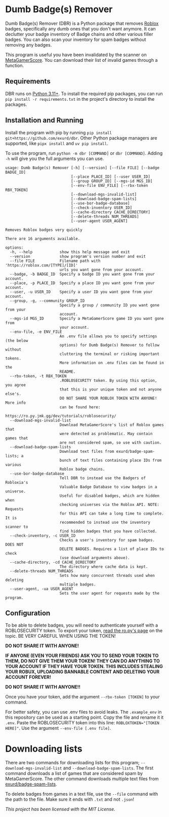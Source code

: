 # Dumb Badge(s) Remover
Dumb Badge(s) Remover (DBR) is a Python package that removes [Roblox](https://www.roblox.com) badges, specifically any dumb ones that you don't want anymore. It can declutter your badge inventory of Badge chains and other various filler badges. You can also scan your inventory for spam badges without removing any badges.

This program is useful you have been invalidated by the scanner on [MetaGamerScore](https://metagamerscore.com/). You can download their list of invalid games through a function.

## Requirements
DBR runs on [Python 3.11+](https://www.python.org/downloads/). To install the required pip packages, you can run `pip install -r requirements.txt` in the project's directory to install the packages.

## Installation and Running
Install the program with pip by running `pip install git+https://github.com/exurd/dbr`. Other Python package managers are supported, like `pipx install` and `uv pip install`.

To use the program, run `python -m dbr [COMMAND]` or `dbr [COMMAND]`. Adding `-h` will give you the full arguments you can use.
```
usage: Dumb Badge(s) Remover [-h] [--version] [--file FILE] [--badge BADGE_ID]
                             [--place PLACE_ID] [--user USER_ID]
                             [--group GROUP_ID] [--mgs-id MGS_ID]
                             [--env-file ENV_FILE] [--rbx-token RBX_TOKEN]
                             [--download-mgs-invalid-list]
                             [--download-badge-spam-lists]
                             [--use-bor-badge-database]
                             [--check-inventory USER_ID]
                             [--cache-directory CACHE_DIRECTORY]
                             [--delete-threads NUM_THREADS]
                             [--user-agent USER_AGENT]

Removes Roblox badges very quickly

There are 16 arguments available.

options:
  -h, --help            show this help message and exit
  --version             show program's version number and exit
  --file FILE           Filename path with 'https://roblox.com/[TYPE]/[ID]'
                        urls you want gone from your account.
  --badge, -b BADGE_ID  Specify a badge ID you want gone from your account.
  --place, -p PLACE_ID  Specify a place ID you want gone from your account.
  --user, -u USER_ID    Specify a user ID you want gone from your account.
  --group, -g, --community GROUP_ID
                        Specify a group / community ID you want gone from your
                        account.
  --mgs-id MGS_ID       Specify a MetaGamerScore game ID you want gone from
                        your account.
  --env-file, -e ENV_FILE
                        An .env file allows you to specify settings (the below
                        options) for Dumb Badge(s) Remover to follow without
                        cluttering the terminal or risking important tokens.
                        More information on .env files can be found in the
                        README.
  --rbx-token, -t RBX_TOKEN
                        .ROBLOSECURITY token. By using this option, you agree
                        that this is your unique token and not anyone else's.
                        DO NOT SHARE YOUR ROBLOX TOKEN WITH ANYONE! More info
                        can be found here:
                        https://ro.py.jmk.gg/dev/tutorials/roblosecurity/
  --download-mgs-invalid-list
                        Download MetaGamerScore's list of Roblox games that
                        were detected as problematic. May contain games that
                        are not considered spam, so use with caution.
  --download-badge-spam-lists
                        Download text files from exurd/badge-spam-lists; a
                        bunch of text files containing place IDs from various
                        Roblox badge chains.
  --use-bor-badge-database
                        Tell DBR to instead use the Badgers of Robloxia's
                        Valuable Badge Database to view badges in a universe.
                        Useful for disabled badges, which are hidden when
                        checking universes via the Roblox API. NOTE: Requests
                        for this API can take a long time to complete. It is
                        recommended to instead use the inventory scanner to
                        find hidden badges that you have collected.
  --check-inventory, -c USER_ID
                        Checks a user's inventory for spam badges. DOES NOT
                        DELETE BADGES. Requires a list of place IDs to check
                        (use download arguments above).
  --cache-directory, -cd CACHE_DIRECTORY
                        The directory where cache data is kept.
  --delete-threads NUM_THREADS
                        Sets how many concurrent threads used when deleting
                        multiple badges.
  --user-agent, -ua USER_AGENT
                        Sets the user agent for requests made by the program.
```

## Configuration
To be able to delete badges, you will need to authenticate yourself with a ROBLOSECURITY token. To export your token, [read the ro.py's page](https://ro.py.jmk.gg/v2.0.0/tutorials/roblosecurity/) on the topic. BE VERY CAREFUL WHEN USING THE TOKEN!

**DO NOT SHARE IT WITH ANYONE!**

**IF ANYONE (EVEN YOUR FRIENDS) ASK YOU TO SEND YOUR TOKEN TO THEM, DO NOT GIVE THEM YOUR TOKEN! THEY CAN DO ANYTHING TO YOUR ACCOUNT IF THEY HAVE YOUR TOKEN. THIS INCLUDES STEALING YOUR ROBUX, UPLOADING BANNABLE CONTENT AND DELETING YOUR ACCOUNT FOREVER!**

**DO NOT SHARE IT WITH ANYONE!!**

Once you have your token, add the argument `--rbx-token [TOKEN]` to your command.

For better safety, you can use .env files to avoid leaks. The `.example_env` in this repository can be used as a starting point. Copy the file and rename it it `.env`. Paste the ROBLOSECURITY token into this line: `ROBLOXTOKEN="[TOKEN HERE]"`. Use the argument `--env-file [.env file]`. 

# Downloading lists
There are two commands for downloading lists for this program; `--download-mgs-invalid-list` and `--download-badge-spam-lists`. The first command downloads a list of games that are considered spam by MetaGamerScore. The other command downloads multiple text files from [exurd/badge-spam-lists](https://github.com/exurd/badge-spam-lists).

To delete badges from games in a text file, use the `--file` command with the path to the file. Make sure it ends with `.txt` and not `.json`!

*This project has been licensed with the MIT License.*